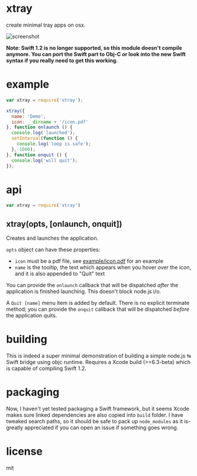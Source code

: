 # xtray

create minimal tray apps on osx.

![screenshot](http://i.imgur.com/gVCZMN7.png)

**Note: Swift 1.2 is no longer supported, so this module doesn't compile anymore. You can port the Swift part to Obj-C or look into the new Swift syntax if you really need to get this working.**

# example

```js
var xtray = require('xtray');

xtray({
  name: 'Demo',
  icon: __dirname + '/icon.pdf'
}, function onlaunch () {
  console.log('launched');
  setInterval(function () {
    console.log('loop is safe');
  }, 1000);
}, function onquit () {
  console.log('will quit');
});
```

# api

```js
var xtray = require('xtray')
```

## xtray(opts, [onlaunch, onquit])

Creates and launches the application.

`opts` object can have these properties:

- `icon` must be a pdf file, see [example/icon.pdf](example/icon.pdf) for an example
- `name` is the tooltip, the text which appears when you hover over the icon, and it is also appended to "Quit" text

You can provide the `onlaunch` callback that will be dispatched _after_ the application is finished launching. This doesn't block node.js i/o.

A `Quit [name]` menu item is added by default. There is no explicit terminate method; you can provide the `onquit` callback that will be dispatched _before_ the application quits.

# building

This is indeed a super minimal demonstration of building a simple node.js ⇆  Swift bridge using objc runtime. Requires a Xcode build (>=6.3-beta) which is capable of compiling Swift 1.2.

# packaging

Now, I haven't yet tested packaging a Swift framework, but it seems Xcode makes sure linked dependencies are also copied into `build` folder. I have tweaked search paths, so it should be safe to pack up `node_modules` as it is- greatly appreciated if you can open an issue if something goes wrong.

# license

mit